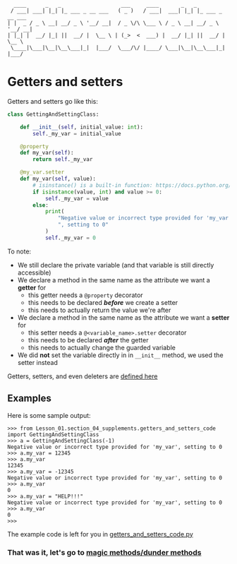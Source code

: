 ```
  ____      _   _                   ___     ____       _   _                
 / ___| ___| |_| |_ ___ _ __ ___   ( _ )   / ___|  ___| |_| |_ ___ _ __ ___ 
| |  _ / _ \ __| __/ _ \ '__/ __|  / _ \/\ \___ \ / _ \ __| __/ _ \ '__/ __|
| |_| |  __/ |_| ||  __/ |  \__ \ | (_>  <  ___) |  __/ |_| ||  __/ |  \__ \
 \____|\___|\__|\__\___|_|  |___/  \___/\/ |____/ \___|\__|\__\___|_|  |___/
```


# Getters and setters
Getters and setters go like this:

```python
class GettingAndSettingClass:

    def __init__(self, initial_value: int):
        self._my_var = initial_value

    @property
    def my_var(self):
        return self._my_var

    @my_var.setter
    def my_var(self, value):
        # isinstance() is a built-in function: https://docs.python.org/3/library/functions.html#isinstance
        if isinstance(value, int) and value >= 0:
            self._my_var = value
        else:
            print(
                "Negative value or incorrect type provided for 'my_var'"
                ", setting to 0"
            )
            self._my_var = 0
```

To note:
* We still declare the private variable (and that variable is still directly accessible)
* We declare a method in the same name as the attribute we want a **getter** for
    * this getter needs a `@property` decorator
    * this needs to be declared **_before_** we create a setter
    * this needs to actually return the value we're after
* We declare a method in the same name as the attribute we want a **setter** for
    * this setter needs a `@<variable_name>.setter` decorator
    * this needs to be declared **_after_** the getter
    * this needs to actually change the guarded variable
* We did **not** set the variable directly in in `__init__` method, we used the setter instead

Getters, setters, and even deleters are [defined here](https://docs.python.org/3/library/functions.html#property)

## Examples
Here is some sample output:
```
>>> from Lesson_01.section_04_supplements.getters_and_setters_code import GettingAndSettingClass
>>> a = GettingAndSettingClass(-1)
Negative value or incorrect type provided for 'my_var', setting to 0
>>> a.my_var = 12345
>>> a.my_var 
12345
>>> a.my_var = -12345
Negative value or incorrect type provided for 'my_var', setting to 0
>>> a.my_var
0
>>> a.my_var = "HELP!!!"
Negative value or incorrect type provided for 'my_var', setting to 0
>>> a.my_var
0
>>> 
```

The example code is left for you in [getters_and_setters_code.py](./section_04_supplements/getters_and_setters_code.py)

### That was it, let's go to [magic methods/dunder methods](./05_magic_dunder_methods.md)
